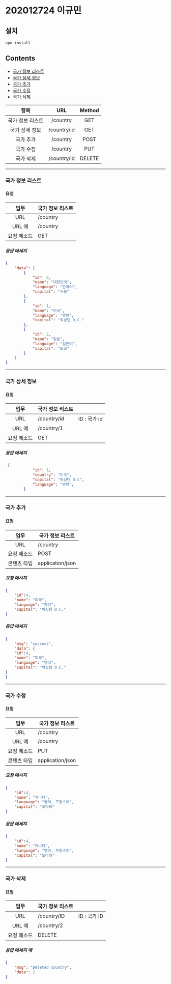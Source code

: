 # 202012724 이규민

## 설치

``` 
npm install
```

##  Contents
- [국가 정보 리스트](#국가-정보-리스트)
- [국가 상세 정보](#국가-상세-정보)
- [국가 추가](#국가-추가)
- [국가 수정](#국가-수정)
- [국가 삭제](#국가-삭제)


|       항목       |     URL     | Method  |
| :--------------: | :---------: | :----: |
| 국가 정보 리스트 |  /country   |  GET   |
|  국가 상세 정보  | /country/id |  GET   |
|    국가 추가     |  /country   |  POST  |
|    국가 수정     |  /country   |  PUT   |
|    국가 삭제     | /country/id | DELETE |

---

### 국가 정보 리스트

#### 요청

|    업무     | 국가 정보 리스트 |
| :---------: | ---------------- |
|     URL     | /country         |
|   URL 예    | /country         |
| 요청 메소드 | GET              |


##### 응답 메세지

```  json
{
    "data": [
        {
            "id": 0,
            "name": "대한민국",
            "language": "한국어",
            "capital": "서울"
        },
        {
            "id": 1,
            "name": "미국",
            "language": "영어",
            "capital": "워싱턴 D.C."
        },
        {
            "id": 2,
            "name": "일본",
            "language": "일본어",
            "capital": "도쿄"
        }
    ]
}
```

--------

### 국가 상세 정보

#### 요청

|    업무     | 국가 정보 리스트 |              |
| :---------: | ---------------- | ------------ |
|     URL     | /country/id      | ID : 국가 id |
|   URL 예    | /country/1       |              |
| 요청 메소드 | GET              |             |


##### 응답 메세지

```  json
 {
            "id": 1,
            "country": "미국",
            "capital": "워싱턴 D.C",
            "language": "영어",
        }
```

------

### 국가 추가

#### 요청

|    업무     | 국가 정보 리스트 |
| :---------: | ---------------- |
|     URL     | /country         |
| 요청 메소드 | POST             |
| 콘텐츠 타입 | application/json |

##### 요청 메시지

``` json
{
    "id":4,
    "name": "미국",
    "language": "영어",
    "capital": "워싱턴 D.C."
}
```

##### 응답 메세지

```  json
{
    "msg": "success",
    "data": {
    "id":4,
    "name": "미국",
    "language": "영어",
    "capital": "워싱턴 D.C."
}
}
```

-------

### 국가 수정

#### 요청

|    업무     | 국가 정보 리스트 |
| :---------: | ---------------- |
|     URL     | /country         |
|   URL 예    | /country         |
| 요청 메소드 | PUT              |
| 콘텐츠 타입 | application/json |

##### 요청 메시지

``` json
{
    "id":4,
    "name": "캐나다",
    "language": "영어, 프랑스어",
    "capital": "오타와"
}
```



##### 응답 메세지

```  json
{
    "id":4,
    "name": "캐나다",
    "language": "영어, 프랑스어",
    "capital": "오타와"
}

```

-----

### 국가 삭제

#### 요청

|    업무     | 국가 정보 리스트 |              |
| :---------: | ---------------- | ------------ |
|     URL     | /country/ID      | ID : 국가 ID |
|   URL 예    | /country/2      |              |
| 요청 메소드 | DELETE           |              |


##### 응답 메세지 예

```  json
{
    "msg": "Deleted country",
    "data": 2
}
```

